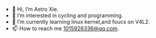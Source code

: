 - 👋 Hi, I’m Astro Xie.
- 👀 I’m interested in cycling and programming.
- 🌱 I’m currently learning linux kernel,and foucs on V4L2.
- 📫 How to reach me 1015926336@qq.com.

<!---
astroxyx/astroxyx is a ✨ special ✨ repository because its `README.md` (this file) appears on your GitHub profile.
You can click the Preview link to take a look at your changes.
--->

